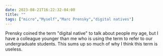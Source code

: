 ---date: 2023-08-21T16:22:32-04:00title: ""tags: ["micro","Myself","Marc Prensky","digital natives"]---Prensky coined the term "digital native" to talk about people my age, but I have a colleague younger than me who is using the term to refer to our undergraduate students. This sums up so much of why I think this term is useless.